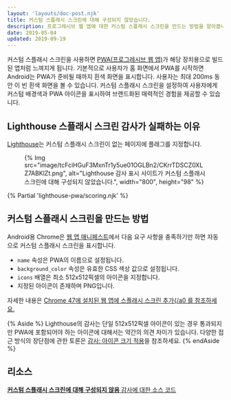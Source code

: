 ```yaml
---
layout: 'layouts/doc-post.njk'
title: 커스텀 스플래시 스크린에 대해 구성되지 않았습니다.
description: 프로그레시브 웹 앱에 대한 커스텀 스플래시 스크린을 만드는 방법을 알아봅니다.
date: 2019-05-04
updated: 2019-09-19
---
```


커스텀 스플래시 스크린을 사용하면 [PWA(프로그레시브 웹 앱)](https://web.dev/progressive-web-apps/)가 해당 장치용으로 빌드된 앱처럼 느껴지게 됩니다. 기본적으로 사용자가 홈 화면에서 PWA를 시작하면 Android는 PWA가 준비될 때까지 흰색 화면을 표시합니다. 사용자는 최대 200ms 동안 이 빈 흰색 화면을 볼 수 있습니다. 커스텀 스플래시 스크린을 설정하여 사용자에게 커스텀 배경색과 PWA 아이콘을 표시하여 브랜드화된 매력적인 경험을 제공할 수 있습니다.

## Lighthouse 스플래시 스크린 감사가 실패하는 이유

[Lighthouse](https://developers.google.com/web/tools/lighthouse/)는 커스텀 스플래시 스크린이 없는 페이지에 플래그를 지정합니다.

<figure>{% Img src="image/tcFciHGuF3MxnTr1y5ue01OGLBn2/CKrrTDSCZ0XLZ7ABKlZt.png", alt="Lighthouse 감사 표시 사이트가 커스텀 스플래시 스크린에 대해 구성되지 않았습니다.", width="800", height="98" %}</figure>

{% Partial 'lighthouse-pwa/scoring.njk' %}

## 커스텀 스플래시 스크린을 만드는 방법

Android용 Chrome은 [웹 앱 매니페스트](https://web.dev/add-manifest/)에서 다음 요구 사항을 충족하기만 하면 자동으로 커스텀 스플래시 스크린을 표시합니다.

- `name` 속성은 PWA의 이름으로 설정됩니다.
- `background_color` 속성은 유효한 CSS 색상 값으로 설정됩니다.
- `icons` 배열은 최소 512x512픽셀의 아이콘을 지정합니다.
- 지정된 아이콘이 존재하며 PNG입니다.

자세한 내용은 [Chrome 47에 설치된 웹 앱에 스플래시 스크린 추가{/a0 를 참조하세요.](https://developers.google.com/web/updates/2015/10/splashscreen)

{% Aside %} Lighthouse의 감사는 단일 512x512픽셀 아이콘이 있는 경우 통과되지만 PWA에 포함되어야 하는 아이콘에 대해서는 약간의 의견 차이가 있습니다. 다양한 접근 방식의 장단점에 관한 토론은 [감사: 아이콘 크기 적용](https://github.com/GoogleChrome/lighthouse/issues/291)을 참조하세요. {% endAside %}

## 리소스

[**커스텀 스플래시 스크린에 대해 구성되지 않음** 감사에 대한 소스 코드](https://github.com/GoogleChrome/lighthouse/blob/master/lighthouse-core/audits/splash-screen.js)
